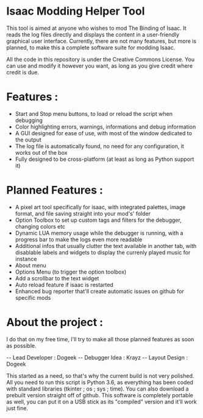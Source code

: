 # Isaac Modding Helper Tool

This tool is aimed at anyone who wishes to mod The Binding of Isaac. It reads the log files directly and displays the content in a user-friendly graphical user interface. Currently, there are not many features, but more is planned, to make this a complete software suite for modding Isaac.

All the code in this repository is under the Creative Commons License. You can use and modify it however you want, as long as you give credit where credit is due.

# Features :

 - Start and Stop menu buttons, to load or reload the script when debugging
 - Color highlighting errors, warnings, informations and debug information
 - A GUI designed for ease of use, with most of the window dedicated to the output
 - The log file is automatically found, no need for any configuration, it works out of the box
 - Fully designed to be cross-platform (at least as long as Python support it)
 
# Planned Features :

 - A pixel art tool specifically for isaac, with integrated palettes, image format, and file saving straight into your mod's' folder
 - Option Toolbox to set up custom tags and filters for the debugger, changing colors etc
 - Dynamic LUA memory usage while the debugger is running, with a progress bar to make the logs even more readable
 - Additional infos that usually clutter the text available in another tab, with disablable labels and widgets to display the currenly played music for instance
 - About menu
 - Options Menu (to trigger the option toolbox)
 - Add a scrollbar to the text widget
 - Auto reload feature if isaac is restarted
 - Enhanced bug reporter that'll create automatic issues on github for specific mods

# About the project :

I do that on my free time, I'll try to make all those planned features as soon as possible.

 -- Lead Developer : Dogeek
 -- Debugger Idea : Krayz
 -- Layout Design : Dogeek

This started as a need, so that's why the current build is not very polished. All you need to run this script is Python 3.6, as everything has been coded with standard libraries (tkinter ; os ; sys ; time). You can also download a prebuilt version straight off of github. This software is completely portable as well, you can put it on a USB stick as its "compiled" version and it'll work just fine.
